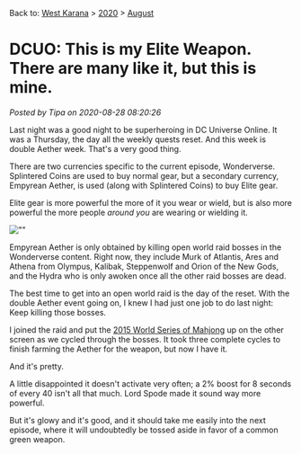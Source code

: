Back to: [West Karana](/posts/westkarana.md) > [2020](/posts/2020/westkarana.md) > [August](./westkarana.md)
# DCUO: This is my Elite Weapon. There are many like it, but this is mine.

*Posted by Tipa on 2020-08-28 08:20:26*


Last night was a good night to be superheroing in DC Universe Online. It was a Thursday, the day all the weekly quests reset. And this week is double Aether week. That's a very good thing.



There are two currencies specific to the current episode, Wonderverse. Splintered Coins are used to buy normal gear, but a secondary currency, Empyrean Aether, is used (along with Splintered Coins) to buy Elite gear.



Elite gear is more powerful the more of it you wear or wield, but is also more powerful the more people *around you* are wearing or wielding it.



![\"\"](\"https://chasingdings.com/wp-content/uploads/2020/08/dcuoeliteweapon-2-1024x594.png\")

Empyrean Aether is only obtained by killing open world raid bosses in the Wonderverse content. Right now, they include Murk of Atlantis, Ares and Athena from Olympus, Kalibak, Steppenwolf and Orion of the New Gods, and the Hydra who is only awoken once all the other raid bosses are dead.



The best time to get into an open world raid is the day of the reset. With the double Aether event going on, I knew I had just one job to do last night: Keep killing those bosses.



I joined the raid and put the [2015 World Series of Mahjong](\"https://www.youtube.com/watch?v=A_KLhpxts8c\") up on the other screen as we cycled through the bosses. It took three complete cycles to finish farming the Aether for the weapon, but now I have it.



And it's pretty.



A little disappointed it doesn't activate very often; a 2% boost for 8 seconds of every 40 isn't all that much. Lord Spode made it sound way more powerful.



But it's glowy and it's good, and it should take me easily into the next episode, where it will undoubtedly be tossed aside in favor of a common green weapon.




